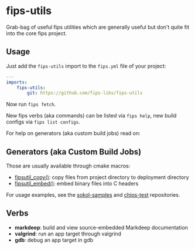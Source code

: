 # fips-utils

Grab-bag of useful fips utilities which are generally useful but don't
quite fit into the core fips project.

## Usage

Just add the ```fips-utils``` import to the ```fips.yml``` file
of your project:

```yaml
---
imports:
    fips-utils:
        git: https://github.com/fips-libs/fips-utils
```

Now run ```fips fetch```.

New fips verbs (aka commands) can be listed via ```fips help```, new
build configs via ```fips list configs```.

For help on generators (aka custom build jobs) read on:

## Generators (aka Custom Build Jobs)

Those are usually available through cmake macros:

- [fipsutil_copy()](fips-files/generators/copy.py): copy files from project directory to deployment directory
- [fipsutil_embed()](fips-files/generators/embed.py): embed binary files into C headers

For usage examples, see the [sokol-samples](https://github.com/floooh/sokol-samples/)
and [chips-test](https://github.com/floooh/chips-test/) repositories.

## Verbs

- **markdeep**: build and view source-embedded Markdeep documentation
- **valgrind**: run an app target through valgrind
- **gdb**: debug an app target in gdb


